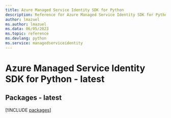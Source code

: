 ```yaml
---
title: Azure Managed Service Identity SDK for Python
description: Reference for Azure Managed Service Identity SDK for Python
author: lmazuel
ms.author: lmazuel
ms.data: 06/05/2023
ms.topic: reference
ms.devlang: python
ms.service: managedserviceidentity
---
```

# Azure Managed Service Identity SDK for Python - latest
## Packages - latest
[!INCLUDE [packages](managed-service-identity-index.md)]